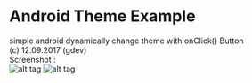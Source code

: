# Android Theme Example
simple android dynamically change theme with onClick() Button <br>
(c) 12.09.2017 (gdev) <br>
Screenshot : <br>
![alt tag](https://raw.githubusercontent.com/mrSilent0598/AndroidThemeExample/master/ss1.png)
![alt tag](https://raw.githubusercontent.com/mrSilent0598/AndroidThemeExample/master/ss2.png)